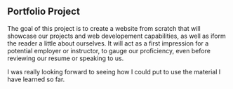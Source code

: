 Portfolio Project
---------------------

The goal of this project is to create a website from scratch that will showcase our projects and web developement capabilities, as well as iform the reader a little about ourselves. It will act as a first impression for a potential employer or instructor, to gauge our proficiency, even before reviewing our resume or speaking to us.

I was really looking forward to seeing how I could put to use the material I have learned so far. 

